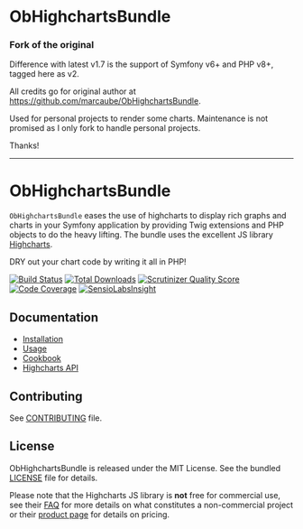 # ObHighchartsBundle

### Fork of the original

Difference with latest v1.7 is the support of Symfony v6+ and PHP v8+, tagged here as v2.

All credits go for original author at https://github.com/marcaube/ObHighchartsBundle.

Used for personal projects to render some charts. Maintenance is not promised as I only fork to handle personal projects.

Thanks!

---

# ObHighchartsBundle

`ObHighchartsBundle` eases the use of highcharts to display rich graphs and charts in your Symfony application by
providing Twig extensions and PHP objects to do the heavy lifting. The bundle uses the excellent JS library
[Highcharts](https://www.highcharts.com).

DRY out your chart code by writing it all in PHP!

[![Build Status](https://travis-ci.org/marcaube/ObHighchartsBundle.png?branch=master)](https://travis-ci.org/marcaube/ObHighchartsBundle)
[![Total Downloads](https://poser.pugx.org/ob/highcharts-bundle/downloads.png)](https://packagist.org/packages/ob/highcharts-bundle)
[![Scrutinizer Quality Score](https://scrutinizer-ci.com/g/marcaube/ObHighchartsBundle/badges/quality-score.png?s=a22d41fd17b944f8275e92c6d5aba27aca2ff18d)](https://scrutinizer-ci.com/g/marcaube/ObHighchartsBundle/)
[![Code Coverage](https://scrutinizer-ci.com/g/marcaube/ObHighchartsBundle/badges/coverage.png?s=3d779351f7ef378fe0f6679809c90c17ad6f11b4)](https://scrutinizer-ci.com/g/marcaube/ObHighchartsBundle/)
[![SensioLabsInsight](https://insight.sensiolabs.com/projects/4cf81d53-f79c-478e-a172-ac2f60b55f02/mini.png)](https://insight.sensiolabs.com/projects/4cf81d53-f79c-478e-a172-ac2f60b55f02)


## Documentation

* [Installation](Resources/doc/installation.md)
* [Usage](Resources/doc/usage.md)
* [Cookbook](Resources/doc/cookbook.md)
* [Highcharts API](https://api.highcharts.com/highcharts)


## Contributing

See [CONTRIBUTING](CONTRIBUTING.md) file.


## License

ObHighchartsBundle is released under the MIT License. See the bundled [LICENSE](LICENSE) file for details.

Please note that the Highcharts JS library is **not** free for commercial use, see their
[FAQ](https://shop.highcharts.com/#faq) for more details on what constitutes a non-commercial project or their
[product page](https://shop.highcharts.com/) for details on pricing.
